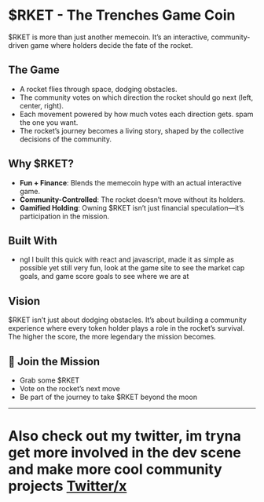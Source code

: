 # $RKET - The Trenches Game Coin
$RKET is more than just another memecoin. It’s an interactive, community-driven game where holders decide the fate of the rocket.

## The Game
- A rocket flies through space, dodging obstacles.
- The community votes on which direction the rocket should go next (left, center, right).
- Each movement powered by how much votes each direction gets. spam the one you want.
- The rocket’s journey becomes a living story, shaped by the collective decisions of the community.

## Why $RKET?
- **Fun + Finance**: Blends the memecoin hype with an actual interactive game.
- **Community-Controlled**: The rocket doesn’t move without its holders.
- **Gamified Holding**: Owning $RKET isn’t just financial speculation—it’s participation in the mission.

## Built With
- ngl I built this quick with react and javascript, made it as simple as possible yet still very fun, look at the game site to see the market cap goals, and game score goals to see where we are at

## Vision
$RKET isn’t just about dodging obstacles. It’s about building a community experience where every token holder plays a role in the rocket’s survival. The higher the score, the more legendary the mission becomes.

## 📢 Join the Mission
- Grab some $RKET
- Vote on the rocket’s next move
- Be part of the journey to take $RKET beyond the moon

---
# Also check out my twitter, im tryna get more involved in the dev scene and make more cool community projects [Twitter/x](https://x.com/obsidianlglow)